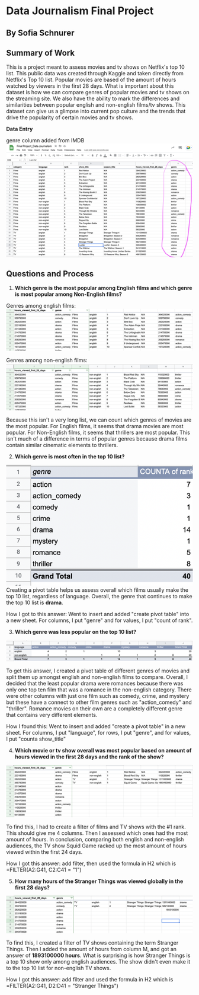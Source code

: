 # Data Journalism Final Project
## By Sofia Schnurer

## **Summary of Work**

This is a project meant to assess movies and tv shows on Netflix's top 10 list. This public data was created through Kaggle and taken directly from Netflix's Top 10 list. Popular movies are based of the amount of hours watched by viewers in the first 28 days. What is important about this dataset is how we can compare genres of popular movies and tv shows on the streaming site. We also have the ability to mark the differences and similarities between popular english and non-english films/tv shows. This dataset can give us a glimpse into current pop culture and the trends that drive the popularity of certain movies and tv shows. 

**Data Entry**

genre column added from IMDB
![data google sheets](https://github.com/sofia-sch24/Data-Journalism-Final-Project/blob/5c1a19506c30ef1c8a3dfc149be32733d1536d7b/data%20netflix.png)

## Questions and Process
1. **Which genre is the most popular among English films and which genre is most popular among Non-English films?**

Genres among english films:
![english films genre](https://github.com/sofia-sch24/Data-Journalism-Final-Project/blob/5539ad8aa98a4f0722b3999819bf21a16abc4c22/fav%20genre%20among%20english%20movies.png)

Genres among non-english films: 
![non english films genre](https://github.com/sofia-sch24/Data-Journalism-Final-Project/blob/edd2ab95dc22d2c34f48da5509d1a9f6053ee609/fav%20genre%20among%20non-english%20movies.png)

Because this isn't a very long list, we can count which genres of movies are the most popular. For English films, it seems that drama movies are most popular. For Non-English films, it seems that thrillers are most popular. This isn't much of a difference in terms of popular genres because drama films contain similar cinematic elements to thrillers. 


2. **Which genre is most often in the top 10 list?**

![how many genre](https://github.com/sofia-sch24/Data-Journalism-Final-Project/blob/64d755731f1fb03ff4f14231d1a8ffe06f64f155/how%20many%20genre.png)
Creating a pivot table helps us assess overall which films usually make the top 10 list, regardless of language. Overall, the genre that continues to make the top 10 list is **drama**. 

How I got to this answer: 
Went to insert and added "create pivot table" into a new sheet. For columns, I put "genre" and for values, I put "count of rank". 

3. **Which genre was less popular on the top 10 list?**

![less popular genre](https://github.com/sofia-sch24/Data-Journalism-Final-Project/blob/1045fd88b4427cbe6b20e14baf78b36161ae9789/less%20popular%20genre.png)

To get this answer, I created a pivot table of different genres of movies and split them up amongst english and non-english films to compare. Overall, I decided that the least popular drama were romances because there was only one top ten film that was a romance in the non-english category. There were other columns with just one film such as comedy, crime, and mystery but these have a connect to other film genres such as "action_comedy" and "thriller". Romance movies on their own are a completely different genre that contains very different elements. 

How I found this: 
Went to insert and added "create a pivot table" in a new sheet. For columns, I put "language", for rows, I put "genre", and for values, I put "counta show_title"


4. **Which movie or tv show overall was most popular based on amount of hours viewed in the first 28 days and the rank of the show?**


![popular movie/show](https://github.com/sofia-sch24/Data-Journalism-Final-Project/blob/8fea875a51cf6f5a7c07d0eca2553135bebb3577/most%20popular%20movie:tv%20show.png)

To find this, I had to create a filter of films and TV shows with the #1 rank. This should give me 4 columns. Then I assessed which ones had the most amount of hours. In conclusion, comparing both english and non-english audiences, the TV show Squid Game racked up the most amount of hours viewed within the first 24 days. 

How I got this answer: add filter, then used the formula in H2 which is =FILTER(A2:G41, C2:C41 = "1")


5. **How many hours of the Stranger Things was viewed globally in the first 28 days?**


![stranger things](https://github.com/sofia-sch24/Data-Journalism-Final-Project/blob/1170c86030592872232ecae3cde28c478d2c1a7a/stranger%20things%20hours.png)

To find this, I created a filter of TV shows containing the term Stranger Things. Then I added the amount of hours from column M, and got an answer of **1893100000 hours**. What is surprising is how Stranger Things is a top 10 show only among english audiences. The show didn't even make it to the top 10 list for non-english TV shows. 

How I got this answer: add filter and used the formula in H2 which is =FILTER(A2:G41, D2:D41 = "Stranger Things")
